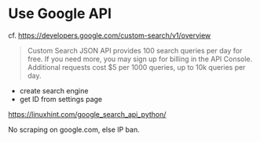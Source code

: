 # Use Google API

cf. https://developers.google.com/custom-search/v1/overview

> Custom Search JSON API provides 100 search queries per day for free. 
If you need more, you may sign up for billing in the API Console. 
Additional requests cost $5 per 1000 queries, up to 10k queries per day.

- create search engine
- get ID from settings page

https://linuxhint.com/google_search_api_python/

No scraping on google.com, else IP ban.
